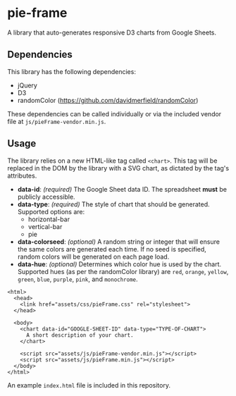 # pie-frame
A library that auto-generates responsive D3 charts from Google Sheets.

## Dependencies
This library has the following dependencies:

* jQuery
* D3
* randomColor (https://github.com/davidmerfield/randomColor)

These dependencies can be called individually or via the included vendor file at `js/pieFrame-vendor.min.js`.

## Usage
The library relies on a new HTML-like tag called `<chart>`.  This tag will be replaced in the DOM by the library with a SVG chart, as dictated by the tag's attributes.

* __data-id__: _(required)_ The Google Sheet data ID. The spreadsheet __must__ be publicly accessible.
* __data-type__: _(required)_ The style of chart that should be generated. Supported options are:
  * horizontal-bar
  * vertical-bar
  * pie
* __data-colorseed__: _(optional)_ A random string or integer that will ensure the same colors are generated each time. If no seed is specified, random colors will be generated on each page load.
* __data-hue__: _(optional)_ Determines which color hue is used by the chart. Supported hues (as per the randomColor library) are `red`, `orange`, `yellow`, `green`, `blue`, `purple`, `pink`, and `monochrome`.

```
<html>
  <head>
    <link href="assets/css/pieFrame.css" rel="stylesheet">
  </head>

  <body>
    <chart data-id="GOOGLE-SHEET-ID" data-type="TYPE-OF-CHART">
      A short description of your chart.
    </chart>

    <script src="assets/js/pieFrame-vendor.min.js"></script>
    <script src="assets/js/pieFrame.min.js"></script>
  </body>
</html>
```

An example `index.html` file is included in this repository.
